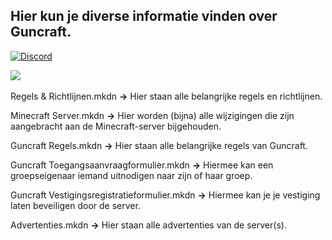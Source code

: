 ## Hier kun je diverse informatie vinden over Guncraft.
[![Discord](https://img.shields.io/discord/405834387192807444?color=7289DA&label=Discord%20Server&logo=discord&logoColor=white)](https://discord.guncraft.nl)<br>

<a href="https://minecraft-mp.com/server-s295805" target="_blank"><img src="https://minecraft-mp.com/half-banner-295805-3.png" border="0"></a>
<br><br>Regels & Richtlijnen.mkdn **->** Hier staan alle belangrijke regels en richtlijnen.

Minecraft Server.mkdn **->** Hier worden (bijna) alle wijzigingen die zijn aangebracht aan de Minecraft-server bijgehouden.

Guncraft Regels.mkdn **->** Hier staan alle belangrijke regels van Guncraft.

Guncraft Toegangsaanvraagformulier.mkdn **->** Hiermee kan een groepseigenaar iemand uitnodigen naar zijn of haar groep.

Guncraft Vestigingsregistratieformulier.mkdn **->** Hiermee kan je je vestiging laten beveiligen door de server.

Advertenties.mkdn **->** Hier staan alle advertenties van de server(s).

